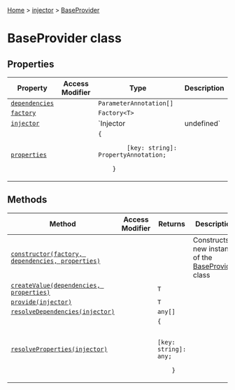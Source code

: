 [Home](./index) &gt; [injector](./injector.md) &gt; [BaseProvider](./injector.baseprovider.md)

# BaseProvider class

## Properties

|  Property | Access Modifier | Type | Description |
|  --- | --- | --- | --- |
|  [`dependencies`](./injector.baseprovider.dependencies.md) |  | `ParameterAnnotation[]` |  |
|  [`factory`](./injector.baseprovider.factory.md) |  | `Factory<T>` |  |
|  [`injector`](./injector.baseprovider.injector.md) |  | `Injector | undefined` |  |
|  [`properties`](./injector.baseprovider.properties.md) |  | `{`<p/>`        [key: string]: PropertyAnnotation;`<p/>`    }` |  |

## Methods

|  Method | Access Modifier | Returns | Description |
|  --- | --- | --- | --- |
|  [`constructor(factory, dependencies, properties)`](./injector.baseprovider.constructor.md) |  |  | Constructs a new instance of the [BaseProvider](./injector.baseprovider.md) class |
|  [`createValue(dependencies, properties)`](./injector.baseprovider.createvalue.md) |  | `T` |  |
|  [`provide(injector)`](./injector.baseprovider.provide.md) |  | `T` |  |
|  [`resolveDependencies(injector)`](./injector.baseprovider.resolvedependencies.md) |  | `any[]` |  |
|  [`resolveProperties(injector)`](./injector.baseprovider.resolveproperties.md) |  | `{`<p/>`        [key: string]: any;`<p/>`    }` |  |

